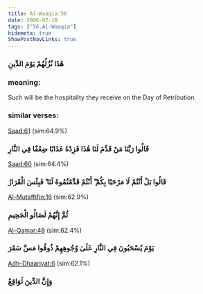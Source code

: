 ```yaml
---
title: Al-Waaqia:56
date: 2006-07-18
tags: ["56.Al-Waaqia"]
hidemeta: true 
ShowPostNavLinks: true 
---
```

### هَٰذَا نُزُلُهُمْ يَوْمَ الدِّينِ
### meaning: 
Such will be the hospitality they receive on the Day of Retribution.
### similar verses: 

[Saad:61](/38/61) (sim:64.9%)

### قَالُوا رَبَّنَا مَنْ قَدَّمَ لَنَا هَٰذَا فَزِدْهُ عَذَابًا ضِعْفًا فِي النَّارِ

[Saad:60](/38/60) (sim:64.4%)

### قَالُوا بَلْ أَنْتُمْ لَا مَرْحَبًا بِكُمْ ۖ أَنْتُمْ قَدَّمْتُمُوهُ لَنَا ۖ فَبِئْسَ الْقَرَارُ

[Al-Mutaffifin:16](/83/16) (sim:62.9%)

### ثُمَّ إِنَّهُمْ لَصَالُو الْجَحِيمِ

[Al-Qamar:48](/54/48) (sim:62.4%)

### يَوْمَ يُسْحَبُونَ فِي النَّارِ عَلَىٰ وُجُوهِهِمْ ذُوقُوا مَسَّ سَقَرَ

[Adh-Dhaariyat:6](/51/6) (sim:62.1%)

### وَإِنَّ الدِّينَ لَوَاقِعٌ
